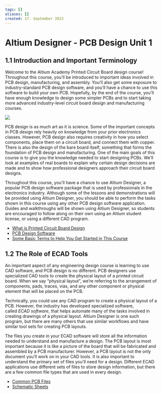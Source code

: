 ```yaml
---
tags: []
aliases: []
created: 17. September 2023
---
```


# Altium Designer - PCB Design Unit 1

## 1.1 Introduction and Important Terminology

Welcome to the Altium Academy Printed Circuit Board design course! Throughout this course, you’ll be introduced to important ideas involved in PCB design, manufacturing, and assembly. You’ll also get some exposure to industry-standard PCB design software, and you’ll have a chance to use this software to build your own PCB. Hopefully, by the end of the course, you’ll have enough knowledge to design some simpler PCBs and to start taking more advanced industry-level circuit board design and manufacturing courses.

![](https://cdn.fs.teachablecdn.com/ADNupMnWyR7kCWRvm76Laz/https://www.filepicker.io/api/file/aid43TXSd2zMUUfgvJv0)

PCB design is as much art as it is science. Some of the important concepts in PCB design rely heavily on knowledge from your prior electronics classes. However, PCB design also requires creativity in how you select components, place them on a circuit board, and connect them with copper. There is also the design of the bare board itself, something that forms the foundation of PCB design and manufacturing. One of the main goals of this course is to give you the knowledge needed to start designing PCBs. We’ll look at examples of real boards to explain why certain design decisions are made and to show how professional designers approach their circuit board designs.

Throughout this course, you’ll have a chance to use Altium Designer, a popular PCB design software package that is used by professionals in the electronics industry. Although some of the lessons and demonstrations will be provided using Altium Designer, you should be able to perform the tasks shown in this course using any other PCB design software application. Guides and walkthroughs will be shown using Altium Designer, so students are encouraged to follow along on their own using an Altium student license, or using a different CAD program.

- [What is Printed Circuit Board Design](What%20is%20Printed%20Circuit%20Board%20Design.md)
- [PCB Design Software](PCB%20Design%20Software.md)
- [Some Basic Terms to Help You Get Started in This Course](Some%20Basic%20Terms%20to%20Help%20You%20Get%20Started%20in%20This%20Course.md)

## 1.2 The Role of ECAD Tools

An important aspect of any engineering design course is learning to use CAD software, and PCB design is no different. PCB designers use specialized CAD tools to create the physical layout of a printed circuit board. When we say “physical layout”, we’re referring to the arrangement of components, pads, traces, vias, and any other component or physical element that will be placed on the PCB.

Technically, you could use any CAD program to create a physical layout of a PCB. However, the industry has developed specialized software, called _ECAD software_, that helps automate many of the tasks involved in creating drawings of a physical layout. Altium Designer is one such program, but there are many others that use similar workflows and have similar tool sets for creating PCB layouts.

The files you create in your ECAD software will store all the information needed to understand and manufacture a design. The PCB layout is most important because it is like a picture of the board that will be fabricated and assembled by a PCB manufacturer. However, a PCB layout is not the only document you’ll work on in your CAD tools. It is also important to understand the primary set of files you’ll need for a design. Different ECAD applications use different sets of files to store design information, but there are a few common file types that are used in every design.

- [Common PCB Files](Common%20PCB%20Files.md)
- [Schematic Sheets](Schematic%20Sheets.md)

